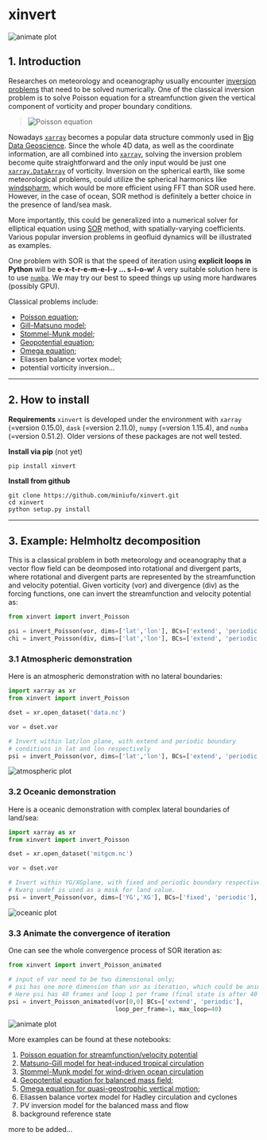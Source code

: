 # xinvert

![animate plot](https://raw.githubusercontent.com/miniufo/xinvert/master/pics/animateConverge.gif)


## 1. Introduction
Researches on meteorology and oceanography usually encounter [inversion problems](https://doi.org/10.1017/CBO9780511629570) that need to be solved numerically.  One of the classical inversion problem is to solve Poisson equation for a streamfunction given the vertical component of vorticity and proper boundary conditions.

><img src="https://latex.codecogs.com/svg.latex?\Large&space;\nabla^2\psi=\zeta" title="Poisson equation" align="center" />

Nowadays [`xarray`](http://xarray.pydata.org/en/stable/) becomes a popular data structure commonly used in [Big Data Geoscience](https://pangeo.io/).  Since the whole 4D data, as well as the coordinate information, are all combined into [`xarray`](http://xarray.pydata.org/en/stable/), solving the inversion problem become quite straightforward and the only input would be just one [`xarray.DataArray`](http://xarray.pydata.org/en/stable/) of vorticity.  Inversion on the spherical earth, like some meteorological problems, could utilize the spherical harmonics like [windspharm](https://github.com/ajdawson/windspharm), which would be more efficient using FFT than SOR used here.  However, in the case of ocean, SOR method is definitely a better choice in the presence of land/sea mask.

More importantly, this could be generalized into a numerical solver for elliptical equation using [SOR](https://mathworld.wolfram.com/SuccessiveOverrelaxationMethod.html) method, with spatially-varying coefficients.  Various popular inversion problems in geofluid dynamics will be illustrated as examples.

One problem with SOR is that the speed of iteration using **explicit loops in Python** will be **e-x-t-r-e-m-e-l-y ... s-l-o-w**!  A very suitable solution here is to use [`numba`](https://numba.pydata.org/).  We may try our best to speed things up using more hardwares (possibly GPU).

Classical problems include:
- [Poisson equation](https://github.com/miniufo/xinvert/blob/master/notebooks/1.%20Invert%20Poisson%20equation.ipynb);
- [Gill-Matsuno model](https://github.com/miniufo/xinvert/blob/master/notebooks/2.%20Invert%20Gill-Matsuno%20model.ipynb);
- [Stommel-Munk model](https://github.com/miniufo/xinvert/blob/master/notebooks/3.%20Wind-driven%20ocean%20circulation.ipynb);
- [Geopotential equation](https://github.com/miniufo/xinvert/blob/master/notebooks/4.%20Geopotential%20model.ipynb);
- [Omega equation](https://github.com/miniufo/xinvert/blob/master/notebooks/5.%20Omega%20equation.ipynb);
- Eliassen balance vortex model;
- potential vorticity inversion...

---
## 2. How to install
**Requirements**
`xinvert` is developed under the environment with `xarray` (=version 0.15.0), `dask` (=version 2.11.0), `numpy` (=version 1.15.4), and `numba` (=version 0.51.2).  Older versions of these packages are not well tested.

**Install via pip** (not yet)
```
pip install xinvert
```

**Install from github**
```
git clone https://github.com/miniufo/xinvert.git
cd xinvert
python setup.py install
```


---
## 3. Example: Helmholtz decomposition
This is a classical problem in both meteorology and oceanography that a vector flow field can be deomposed into rotational and divergent parts, where rotational and divergent parts are represented by the streamfunction and velocity potential.  Given vorticity (vor) and divergence (div) as the forcing functions, one can invert the streamfunction and velocity potential as:
```python
from xinvert import invert_Poisson

psi = invert_Poisson(vor, dims=['lat','lon'], BCs=['extend', 'periodic'])
chi = invert_Poisson(div, dims=['lat','lon'], BCs=['extend', 'periodic'])
```
### 3.1 Atmospheric demonstration
Here is an atmospheric demonstration with no lateral boundaries:
```python
import xarray as xr
from xinvert import invert_Poisson

dset = xr.open_dataset('data.nc')

vor = dset.vor

# Invert within lat/lon plane, with extend and periodic boundary
# conditions in lat and lon respectively
psi = invert_Poisson(vor, dims=['lat','lon'], BCs=['extend', 'periodic'])
```
![atmospheric plot](https://raw.githubusercontent.com/miniufo/xinvert/master/pics/atmosExample.png)


### 3.2 Oceanic demonstration
Here is a oceanic demonstration with complex lateral boundaries of land/sea:
```python
import xarray as xr
from xinvert import invert_Poisson

dset = xr.open_dataset('mitgcm.nc')

vor = dset.vor

# Invert within YG/XGplane, with fixed and periodic boundary respectively.
# Kwarg undef is used as a mask for land value.
psi = invert_Poisson(vor, dims=['YG','XG'], BCs=['fixed', 'periodic'], undef=0)
```
![oceanic plot](https://raw.githubusercontent.com/miniufo/xinvert/master/pics/oceanExample.png)

### 3.3 Animate the convergence of iteration
One can see the whole convergence process of SOR iteration as:
```python
from xinvert import invert_Poisson_animated

# input of vor need to be two dimensional only;
# psi has one more dimension than vor as iteration, which could be animated over.
# Here psi has 40 frames and loop 1 per frame (final state is after 40 iterations)
psi = invert_Poisson_animated(vor[0,0] BCs=['extend', 'periodic'],
                              loop_per_frame=1, max_loop=40)
```
![animate plot](https://raw.githubusercontent.com/miniufo/xinvert/master/pics/animateConverge.gif)

More examples can be found at these notebooks:
1. [Poisson equation for streamfunction/velocity potential](https://github.com/miniufo/xinvert/blob/master/notebooks/1.%20Invert%20Poisson%20equation.ipynb)
2. [Matsuno-Gill model for heat-induced tropical circulation](https://github.com/miniufo/xinvert/blob/master/notebooks/2.%20Invert%20Gill-Matsuno%20model.ipynb)
3. [Stommel-Munk model for wind-driven ocean circulation](https://github.com/miniufo/xinvert/blob/master/notebooks/3.%20Wind-driven%20ocean%20circulation.ipynb)
4. [Geopotential equation for balanced mass field](https://github.com/miniufo/xinvert/blob/master/notebooks/4.%20Geopotential%20model.ipynb);
5. [Omega equation for quasi-geostrophic vertical motion](https://github.com/miniufo/xinvert/blob/master/notebooks/5.%20Omega%20equation.ipynb);
6. Eliassen balance vortex model for Hadley circulation and cyclones
7. PV inversion model for the balanced mass and flow 
8. background reference state

more to be added...

